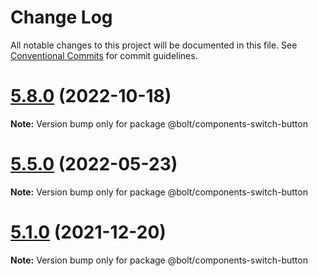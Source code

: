 # Change Log

All notable changes to this project will be documented in this file.
See [Conventional Commits](https://conventionalcommits.org) for commit guidelines.

# [5.8.0](https://github.com/bolt-design-system/bolt/tree/master/packages/components/bolt-switch-button/compare/v5.7.5...v5.8.0) (2022-10-18)

**Note:** Version bump only for package @bolt/components-switch-button





# [5.5.0](https://github.com/bolt-design-system/bolt/tree/master/packages/components/bolt-switch-button/compare/v5.4.0...v5.5.0) (2022-05-23)

**Note:** Version bump only for package @bolt/components-switch-button





# [5.1.0](https://github.com/bolt-design-system/bolt/tree/master/packages/components/bolt-switch-button/compare/v5.0.1...v5.1.0) (2021-12-20)

**Note:** Version bump only for package @bolt/components-switch-button
